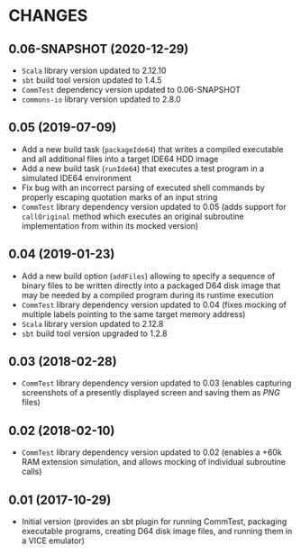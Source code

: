 CHANGES
=======

0.06-SNAPSHOT (2020-12-29)
--------------------------

* `Scala` library version updated to 2.12.10
* `sbt` build tool version updated to 1.4.5
* `CommTest` dependency version updated to 0.06-SNAPSHOT
* `commons-io` library version updated to 2.8.0

0.05 (2019-07-09)
-----------------

* Add a new build task (`packageIde64`) that writes a compiled executable and all additional files into a target IDE64 HDD image
* Add a new build task (`runIde64`) that executes a test program in a simulated IDE64 environment
* Fix bug with an incorrect parsing of executed shell commands by properly escaping quotation marks of an input string
* `CommTest` library dependency version updated to 0.05 (adds support for `callOriginal` method which executes an original subroutine implementation from within its mocked version)

0.04 (2019-01-23)
-----------------

* Add a new build option (`addFiles`) allowing to specify a sequence of binary files to be written directly into a packaged D64 disk image that may be needed by a compiled program during its runtime execution
* `CommTest` library dependency version updated to 0.04 (fixes mocking of multiple labels pointing to the same target memory address)
* `Scala` library version updated to 2.12.8
* `sbt` build tool version upgraded to 1.2.8

0.03 (2018-02-28)
-----------------

* `CommTest` library dependency version updated to 0.03 (enables capturing screenshots of a presently displayed screen and saving them as _PNG_ files)

0.02 (2018-02-10)
-----------------

* `CommTest` library dependency version updated to 0.02 (enables a +60k RAM extension simulation, and allows mocking of individual subroutine calls)

0.01 (2017-10-29)
-----------------

* Initial version (provides an sbt plugin for running CommTest, packaging executable programs, creating D64 disk image files, and running them in a VICE emulator)
